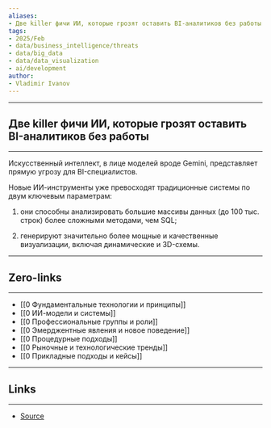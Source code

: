 ```yaml
---
aliases: 
- Две killer фичи ИИ, которые грозят оставить BI-аналитиков без работы
tags:
- 2025/Feb
- data/business_intelligence/threats
- data/big_data
- data/data_visualization
- ai/development
author:
- Vladimir Ivanov
---
```

-----
##  Две killer фичи ИИ, которые грозят оставить BI-аналитиков без работы 
-----
Искусственный интеллект, в лице моделей вроде Gemini, представляет прямую угрозу для BI-специалистов. 

Новые ИИ-инструменты уже превосходят традиционные системы по двум ключевым параметрам: 

1) они способны анализировать большие массивы данных (до 100 тыс. строк) более сложными методами, чем SQL;

2) генерируют значительно более мощные и качественные визуализации, включая динамические и 3D-схемы.

---
## Zero-links
---
- [[0 Фундаментальные технологии и принципы]]
- [[0 ИИ-модели и системы]]
- [[0 Профессиональные группы и роли]]
- [[0 Эмерджентные явления и новое поведение]]
- [[0 Процедурные подходы]]
- [[0 Рыночные и технологические тренды]]
- [[0 Прикладные подходы и кейсы]]

---
## Links
---
- [Source](https://t.me/c/1467914348/58644)